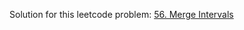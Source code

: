 Solution for this leetcode problem: [56. Merge Intervals](https://leetcode.com/problems/merge-intervals)
